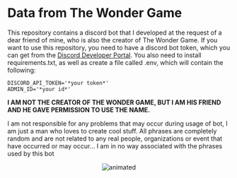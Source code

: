 # Data from The Wonder Game
This repository contains a discord bot that I developed at the request of a dear friend of mine, who is also the creator of The Wonder Game.
If you want to use this repository, you need to have a discord bot token, which you can get from the [Discord Developer Portal](https://discord.com/developers/applications).
You also need to install requirements.txt, as well as create a file called .env, which will contain the following:

```dotenv
DISCORD_API_TOKEN='*your token*'
ADMIN_ID='*your id*'
```

**I AM NOT THE CREATOR OF THE WONDER GAME, BUT I AM HIS FRIEND AND HE GAVE PERMISSION TO USE THE NAME.**

I am not responsible for any problems that may occur during usage of bot, I am just a man who loves to create cool stuff.
All phrases are completely random and are not related to any real people, organizations or event that have occurred or may occur...
I am in no way associated with the phrases used by this bot

<p align="center">
  <img src="other/american-psycho-smoke_wide.gif" alt="animated" />
</p>
